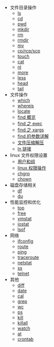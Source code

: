 - 文件目录操作
  - [ls](/unix/command/01-ls.md)
  - [cd](/unix/command/01-cd.md)
  - [pwd](/unix/command/01-pwd.md)
  - [mkdir](/unix/command/01-mkdir.md)
  - [rm](/unix/command/01-rm.md)
  - [rmdir](/unix/command/01-rmdir.md)
  - [mv](/unix/command/01-mv.md)
  - [cp/rcp/scp](/unix/command/01-cp.md)
  - [touch](/unix/command/01-touch.md)
  - [cat](/unix/command/01-cat.md)
  - [nl](/unix/command/01-nl.md)
  - [more](/unix/command/01-more.md)
  - [less](/unix/command/01-less.md)
  - [head](/unix/command/01-head.md)
  - [tail](/unix/command/01-tail.md)
- 文件操作
  - [which](/unix/command/02-which.md)
  - [whereis](/unix/command/02-whereis.md)
  - [locate](/unix/command/02-locate.md)
  - [find 概览](/unix/command/02-find.md)
  - [find 之 exec](/unix/command/02-find-exec.md)
  - [find 之 xargs](/unix/command/02-find-xargs.md)
  - [find 的参数详解](/unix/command/02-find-params.md)
  - [文件压缩解压](/unix/command/02-compress.md)
  - [ln 链接](/unix/command/02-ln.md)
- linux 文件权限设置
  - [用户和组](/unix/command/03-user-group.md)
  - [linux 权限操作](/unix/command/03-permissions.md)
  - [chgrp](/unix/command/03-chgrp.md)
  - [chown](/unix/command/03-chown.md)
- 磁盘存储相关
  - [df](/unix/command/04-df.md)
  - [du](/unix/command/04-du.md)
- 性能监控和优化
  - [top](/unix/command/05-top.md)
  - [free](/unix/command/05-free.md)
  - [vmstat](/unix/command/05-vmstat.md)
  - [iostat](/unix/command/05-iostat.md)
  - [lsof](/unix/command/05-lsof.md)
- 网络
  - [ifconfig](/unix/command/06-ifconfig.md)
  - [route](/unix/command/06-route.md)
  - [ping](/unix/command/06-ping.md)
  - [traceroute](/unix/command/06-traceroute.md)
  - [netstat](/unix/command/06-netstat.md)
  - [ss](/unix/command/06-ss.md)
  - [telnet](/unix/command/06-telnet.md)
- 其他
  - [diff](/unix/command/07-diff.md)
  - [date](/unix/command/07-date.md)
  - [cal](/unix/command/07-cal.md)
  - [grep](/unix/command/07-grep.md)
  - [wc](/unix/command/07-wc.md)
  - [ps](/unix/command/07-ps.md)
  - [kill](/unix/command/07-kill.md)
  - [killall](/unix/command/07-killall.md)
  - [watch](/unix/command/07-watch.md)
  - [at](/unix/command/07-at.md)
  - [crontab](/unix/command/07-crontab.md)
